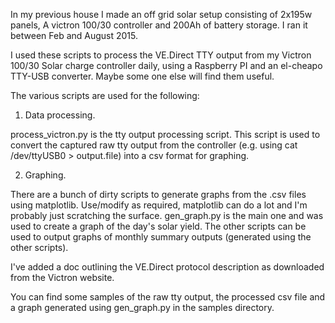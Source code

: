 In my previous house I made an off grid solar setup consisting of 2x195w panels, A victron 100/30 controller and 200Ah of battery storage.  I ran it between Feb and August 2015. 

I used these scripts to process the VE.Direct TTY output from my Victron 100/30 Solar charge controller daily, using a Raspberry PI and an el-cheapo TTY-USB converter.  Maybe some one else will find them useful.

The various scripts are used for the following:

1) Data processing.

process_victron.py is the tty output processing script.  This script is used to convert the captured raw tty output from the controller (e.g. using cat /dev/ttyUSB0 > output.file) 
into a csv format for graphing.

2) Graphing.  

There are a bunch of dirty scripts to generate graphs from the .csv files using matplotlib.  Use/modify as required, matplotlib can do a lot and I'm probably just scratching the surface.
gen_graph.py is the main one and was used to create a graph of the day's solar yield.  The other scripts can be used to output graphs of monthly summary outputs (generated using the other scripts).

I've added a doc outlining the VE.Direct protocol description as downloaded from the Victron website.

You can find some samples of the raw tty output, the processed csv file and a graph generated using gen_graph.py in the samples directory.
